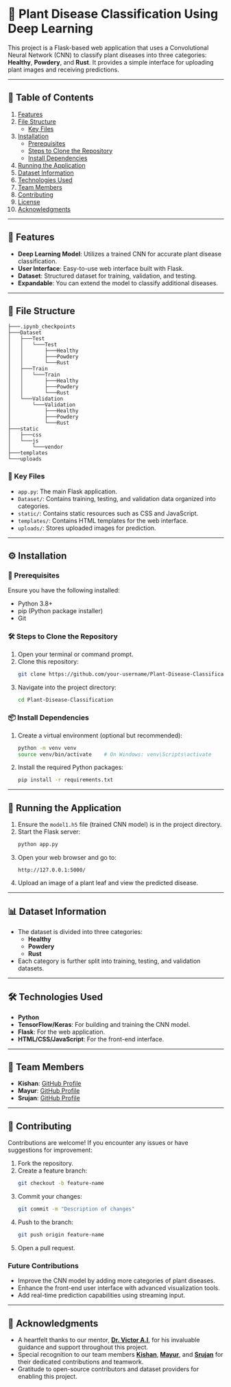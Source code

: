 # 🌱 Plant Disease Classification Using Deep Learning

This project is a Flask-based web application that uses a Convolutional Neural Network (CNN) to classify plant diseases into three categories: **Healthy**, **Powdery**, and **Rust**. It provides a simple interface for uploading plant images and receiving predictions.

---

## 📑 Table of Contents

1. [Features](#features)
2. [File Structure](#file-structure)
   - [Key Files](#key-files)
3. [Installation](#installation)
   - [Prerequisites](#prerequisites)
   - [Steps to Clone the Repository](#steps-to-clone-the-repository)
   - [Install Dependencies](#install-dependencies)
4. [Running the Application](#running-the-application)
5. [Dataset Information](#dataset-information)
6. [Technologies Used](#technologies-used)
7. [Team Members](#team-members)
8. [Contributing](#contributing)
9. [License](#license)
10. [Acknowledgments](#acknowledgments)

---

## 🌟 Features

- **Deep Learning Model**: Utilizes a trained CNN for accurate plant disease classification.
- **User Interface**: Easy-to-use web interface built with Flask.
- **Dataset**: Structured dataset for training, validation, and testing.
- **Expandable**: You can extend the model to classify additional diseases.

---

## 📂 File Structure

```
├───.ipynb_checkpoints
├───Dataset
│   ├───Test
│   │   └───Test
│   │       ├───Healthy
│   │       ├───Powdery
│   │       └───Rust
│   ├───Train
│   │   └───Train
│   │       ├───Healthy
│   │       ├───Powdery
│   │       └───Rust
│   └───Validation
│       └───Validation
│           ├───Healthy
│           ├───Powdery
│           └───Rust
├───static
│   ├───css
│   └───js
│       └───vendor
├───templates
└───uploads
```

### 📁 Key Files

- `app.py`: The main Flask application.
- `Dataset/`: Contains training, testing, and validation data organized into categories.
- `static/`: Contains static resources such as CSS and JavaScript.
- `templates/`: Contains HTML templates for the web interface.
- `uploads/`: Stores uploaded images for prediction.

---

## ⚙️ Installation

### 🧾 Prerequisites

Ensure you have the following installed:
- Python 3.8+
- pip (Python package installer)
- Git

### 🛠️ Steps to Clone the Repository

1. Open your terminal or command prompt.
2. Clone this repository:
   ```bash
   git clone https://github.com/your-username/Plant-Disease-Classification.git
   ```
3. Navigate into the project directory:
   ```bash
   cd Plant-Disease-Classification
   ```

### 📦 Install Dependencies

1. Create a virtual environment (optional but recommended):
   ```bash
   python -m venv venv
   source venv/bin/activate    # On Windows: venv\Scripts\activate
   ```
2. Install the required Python packages:
   ```bash
   pip install -r requirements.txt
   ```

---

## 🚀 Running the Application

1. Ensure the `model1.h5` file (trained CNN model) is in the project directory.
2. Start the Flask server:
   ```bash
   python app.py
   ```
3. Open your web browser and go to:
   ```
   http://127.0.0.1:5000/
   ```
4. Upload an image of a plant leaf and view the predicted disease.

---

## 📊 Dataset Information

- The dataset is divided into three categories:
  - **Healthy**
  - **Powdery**
  - **Rust**
- Each category is further split into training, testing, and validation datasets.

---

## 🛠️ Technologies Used

- **Python**
- **TensorFlow/Keras**: For building and training the CNN model.
- **Flask**: For the web application.
- **HTML/CSS/JavaScript**: For the front-end interface.

---

## 👥 Team Members

- **Kishan**: [GitHub Profile](https://github.com/km1000101)
- **Mayur**: [GitHub Profile](https://github.com/Mayurx75)
- **Srujan**: [GitHub Profile](https://github.com/SrujanVN)

---

## 🤝 Contributing

Contributions are welcome! If you encounter any issues or have suggestions for improvement:

1. Fork the repository.
2. Create a feature branch:
   ```bash
   git checkout -b feature-name
   ```
3. Commit your changes:
   ```bash
   git commit -m "Description of changes"
   ```
4. Push to the branch:
   ```bash
   git push origin feature-name
   ```
5. Open a pull request.

### Future Contributions
- Improve the CNN model by adding more categories of plant diseases.
- Enhance the front-end user interface with advanced visualization tools.
- Add real-time prediction capabilities using streaming input.

---

## 🙏 Acknowledgments

- A heartfelt thanks to our mentor, [**Dr. Victor A.I**](https://github.com/Victor-Ikechukwu), for his invaluable guidance and support throughout this project.
- Special recognition to our team members [**Kishan**](https://github.com/km1000101), [**Mayur**](https://github.com/Mayurx75), and [**Srujan**](https://github.com/SrujanVN) for their dedicated contributions and teamwork.
- Gratitude to open-source contributors and dataset providers for enabling this project.

